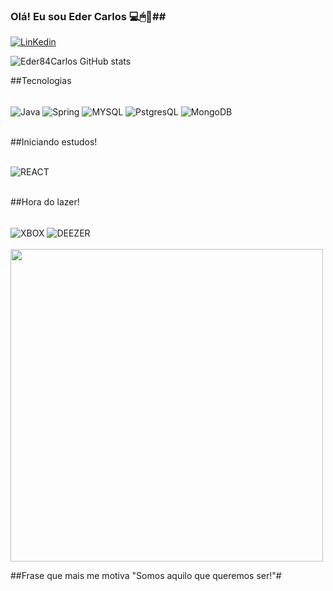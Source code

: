 
### Olá! Eu sou Eder Carlos 💻🖱🤖##

[![LinKedin](https://img.shields.io/badge/LinkedIn-0077B5?style=for-the-badge&logo=linkedin&logoColor=white)](https://www.linkedin.com/in/eder-carlos-1b913820b?lipi=urn%3Ali%3Apage%3Ad_flagship3_profile_view_base_contact_details%3BqL0awLKARLyk8ypeAVohgQ%3D%3D)

![Eder84Carlos GitHub stats](https://github-readme-stats.vercel.app/api?username=Eder84Carlos&show_icons=true&theme=dracula)

##Tecnologias 

<div style="display: inline_block"><br/>
  <img align="center" alt="Java" src="https://img.shields.io/badge/Java-ED8B00?style=for-the-badge&logo=java&logoColor=white" />
   <img align="center" alt="Spring" src="https://img.shields.io/badge/Spring-6DB33F?style=for-the-badge&logo=spring&logoColor=white" />
   <img align="center" alt="MYSQL" src="https://img.shields.io/badge/MySQL-00000F?style=for-the-badge&logo=mysql&logoColor=white" />
   <img align="center" alt="PstgresQL" src="https://img.shields.io/badge/PostgreSQL-316192?style=for-the-badge&logo=postgresql&logoColor=white" />
   <img align="center" alt="MongoDB" src="https://img.shields.io/badge/MongoDB-4EA94B?style=for-the-badge&logo=mongodb&logoColor=white" />
</div><br/>

##Iniciando estudos!

<div style="display: inline_block"><br/>
  <img align="center" alt="REACT" src="https://img.shields.io/badge/Angular-DD0031?style=for-the-badge&logo=angular&logoColor=white" />
</div><br/>

##Hora do lazer!

<div style="display: inline_block"><br/>
  <img align="center" alt="XBOX" src="https://img.shields.io/badge/Xbox-107C10?style=for-the-badge&logo=xbox&logoColor=white" />
   <img align="center" alt="DEEZER" src="https://img.shields.io/badge/Deezer-FEAA2D?style=for-the-badge&logo=deezer&logoColor=white" />
</div><br/>

<div aling-"Center">
<img src="https://user-images.githubusercontent.com/91353220/154822061-e8b6aab4-c885-4bfc-a24d-4bd0ec7e4c60.jpg" width="500px" />
</div>

##Frase que mais me motiva "Somos aquilo que queremos ser!"#





